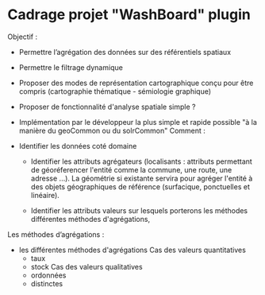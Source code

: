 # Cadrage projet "WashBoard" plugin


Objectif :



- Permettre l’agrégation des données sur des référentiels spatiaux

- Permettre le filtrage dynamique

- Proposer des modes de représentation cartographique conçu pour être compris (cartographie thématique - sémiologie graphique)

- Proposer de fonctionnalité d'analyse spatiale simple ?


- Implémentation par le développeur la plus simple et rapide possible "à la manière du geoCommon ou du solrCommon"
Comment :

- Identifier les données coté domaine

  - Identifier les attributs agrégateurs (localisants : attributs permettant de géoréferencer l'entité comme la commune, une route, une adresse ...). La géométrie si existante servira pour agréger l'entité à des objets géographiques de référence (surfacique, ponctuelles et linéaire).

  - Identifier les attributs valeurs sur lesquels porterons les méthodes différentes méthodes d'agrégations,



Les méthodes d’agrégations :
- les différentes méthodes d'agrégations
Cas des valeurs quantitatives
  - taux
  - stock
Cas des valeurs qualitatives
  - ordonnées
  - distinctes
